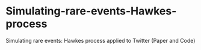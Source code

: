 # Simulating-rare-events-Hawkes-process
Simulating rare events: Hawkes process applied to Twitter (Paper and Code)
